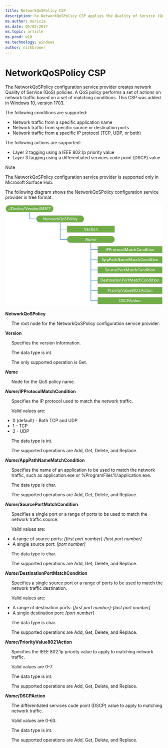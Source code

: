 ```yaml
---
title: NetworkQoSPolicy CSP
description: he NetworkQoSPolicy CSP applies the Quality of Service (QoS) policy for Microsoft Surface Hub. This CSP was added in Windows 10, version 1703.
ms.author: maricia
ms.date: 05/02/2017
ms.topic: article
ms.prod: w10
ms.technology: windows
author: nickbrower
---
```


# NetworkQoSPolicy CSP

The NetworkQoSPolicy configuration service provider creates network Quality of Service (QoS) policies. A QoS policy performs a set of actions on network traffic based on a set of matching conditions. This CSP was added in Windows 10, version 1703.

The following conditions are supported:
-	Network traffic from a specific application name
-	Network traffic from specific source or destination ports
-	Network traffic from a specific IP protocol (TCP, UDP, or both)
 
The following actions are supported:
-	Layer 2 tagging using a IEEE 802.1p priority value
-	Layer 3 tagging using a differentiated services code point (DSCP) value

> [!NOTE]
> The NetworkQoSPolicy configuration service provider is supported only in Microsoft Surface Hub.

The following diagram shows the NetworkQoSPolicy configuration service provider in tree format.

![NetworkQoSPolicy CSP diagram](images/provisioning-csp-networkqospolicy.png)

<a href="" id="networkqospolicy"></a>**NetworkQoSPolicy**   
<p style="margin-left: 20px">The root node for the NetworkQoSPolicy configuration service provider.</p>

<a href="" id="version"></a>**Version**  
<p style="margin-left: 20px">Specifies the version information.

<p style="margin-left: 20px">The data type is int. 

<p style="margin-left: 20px">The only supported operation is Get.

<a href="" id="name"></a>**_Name_**  
<p style="margin-left: 20px">Node for the QoS policy name.

<a href="" id="name-ipprotocolmatchcondition"></a>**_Name_/IPProtocolMatchCondition**  
<p style="margin-left: 20px">Specifies the IP protocol used to match the network traffic. 

<p style="margin-left: 20px">Valid values are:

   - 0 (default) - Both TCP and UDP 
   - 1 - TCP
   - 2 - UDP

<p style="margin-left: 20px">The data type is int. 

<p style="margin-left: 20px">The supported operations are Add, Get, Delete, and Replace.

<a href="" id="name-apppathnamematchcondition"></a>**_Name_/AppPathNameMatchCondition**  
<p style="margin-left: 20px">Specifies the name of an application to be used to match the network traffic, such as application.exe or %ProgramFiles%\application.exe.

<p style="margin-left: 20px">The data type is char. 

<p style="margin-left: 20px">The supported operations are Add, Get, Delete, and Replace.

<a href="" id="name-sourceportmatchcondition"></a>**_Name_/SourcePortMatchCondition**  
<p style="margin-left: 20px">Specifies a single port or a range of ports to be used to match the network traffic source. 

<p style="margin-left: 20px">Valid values are: 

-   A range of source ports: _[first port number]_-_[last port number]_
-   A single source port: _[port number]_
   
<p style="margin-left: 20px">The data type is char. 

<p style="margin-left: 20px">The supported operations are Add, Get, Delete, and Replace.

<a href="" id="name-destinationportmatchcondition"></a>**_Name_/DestinationPortMatchCondition**  
<p style="margin-left: 20px">Specifies a single source port or a range of ports to be used to match the network traffic destination.

<p style="margin-left: 20px">Valid values are: 

-   A range of destination ports: _[first port number]_-_[last port number]_
-   A single destination port: _[port number]_
   
<p style="margin-left: 20px">The data type is char. 

<p style="margin-left: 20px">The supported operations are Add, Get, Delete, and Replace.

<a href="" id="name-priorityvalue8021action"></a>**_Name_/PriorityValue8021Action**  
<p style="margin-left: 20px">Specifies the IEEE 802.1p priority value to apply to matching network traffic.

<p style="margin-left: 20px">Valid values are 0-7.

<p style="margin-left: 20px">The data type is int.

<p style="margin-left: 20px">The supported operations are Add, Get, Delete, and Replace.

<a href="" id="name-dscpaction"></a>**_Name_/DSCPAction**  
<p style="margin-left: 20px">The differentiated services code point (DSCP) value to apply to matching network traffic.

<p style="margin-left: 20px">Valid values are 0-63.

<p style="margin-left: 20px">The data type is int.

<p style="margin-left: 20px">The supported operations are Add, Get, Delete, and Replace.

